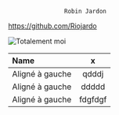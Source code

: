 					Robin Jardon


https://github.com/Riojardo

![Totalement moi](https://www.techno-science.net/illustration/Definitions/1200px/b/blutkreislauf_43dc6c02684805531c91d4d09cedbec4.png)

|Name              |			x    |
| :--------------- |:---------------:|
| Aligné à gauche  |            qdddj|
| Aligné à gauche  |            ddddd|
|Aligné à gauche   |       fdgfdgf   |
